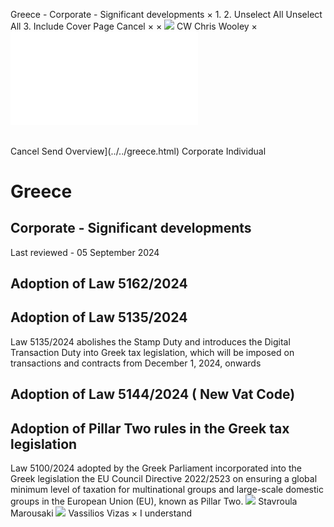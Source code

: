 Greece - Corporate - Significant developments
×
1.
2.
Unselect All
Unselect All
3.
Include Cover Page
Cancel
×
×
![](../../-/media/world-wide-tax-summaries/attachments/global---chris-wooley.ashx%3Frev=ac5e5f3223b34096b1afc2a6009c7320&revision=ac5e5f32-23b3-4096-b1af-c2a6009c7320&hash=859B7ADC84DC2CBEC9760E9E6EE7DE6D0A8BFCDF)
CW
Chris Wooley
×
![](significant-developments.html)
######
Cancel
Send
Overview](../../greece.html)
Corporate
Individual
# Greece
## Corporate - Significant developments
Last reviewed - 05 September 2024
## Adoption of Law 5162/2024
## Adoption of Law 5135/2024
Law 5135/2024 abolishes the Stamp Duty and introduces the Digital Transaction Duty into Greek tax legislation, which
will be imposed on transactions and contracts from December 1, 2024, onwards
## Adoption of Law 5144/2024 ( New Vat Code)
## Adoption of Pillar Two rules in the Greek tax legislation
Law 5100/2024 adopted by the Greek Parliament incorporated into the Greek legislation the EU Council Directive 2022/2523 on ensuring a global minimum level of taxation for multinational groups and large-scale domestic groups in the European Union (EU), known as Pillar Two.
![](../../-/media/world-wide-tax-summaries/greecestavroula-marousakimarousaki-3jpg20230119085205627.ashx%3Frev=fa3f45baa39c43fba9a945e50e35443f&revision=fa3f45ba-a39c-43fb-a9a9-45e50e35443f&hash=C29134ADD744403F45403B1ECC7D615A9068B8E0)
Stavroula Marousaki
![](../../-/media/world-wide-tax-summaries/greecevassilios-vizasgreece--vassilios-vizaspng20200701142139395.ashx%3Frev=db329488eb3d4e65a5fdccade3ba1912&revision=db329488-eb3d-4e65-a5fd-ccade3ba1912&hash=66B2D2D7C5DCD7D18CB843FA1B4BD714090AB30D)
Vassilios Vizas
×
I understand